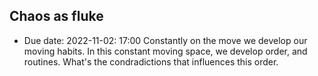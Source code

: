 ## Chaos as fluke

- Due date: 2022-11-02: 17:00
Constantly on the move we develop our moving habits. In this constant moving space, we develop order, and routines.
What's the condradictions that influences this order.
